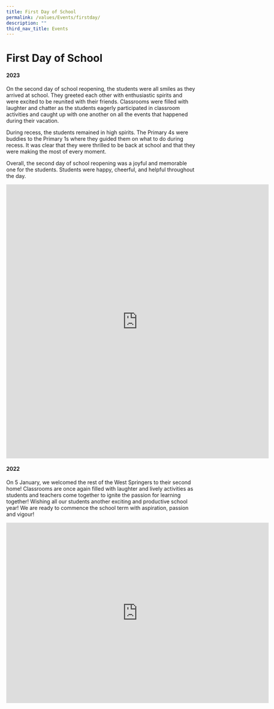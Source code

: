 ```yaml
---
title: First Day of School
permalink: /values/Events/firstday/
description: ""
third_nav_title: Events
---
```

# First Day of School
#### 2023

On the second day of school reopening, the students were all smiles as they arrived at school. They greeted each other with enthusiastic spirits and were excited to be reunited with their friends. Classrooms were filled with laughter and chatter as the students eagerly participated in classroom activities and caught up with one another on all the events that happened during their vacation.

During recess, the students remained in high spirits. The Primary 4s were buddies to the Primary 1s where they guided them on what to do during recess. It was clear that they were thrilled to be back at school and that they were making the most of every moment.

Overall, the second day of school reopening was a joyful and memorable one for the students. Students were happy, cheerful, and helpful throughout the day.

<iframe allowfullscreen="true" height="729" width="700" frameborder="0" src="https://docs.google.com/presentation/d/e/2PACX-1vSTmxcL00wJtund0knjqDbcYRnjAKHByuv6N8aVZ-PLk9lYrrcFbz2L6afwjBsCxNUm8E4T5j3dutbc/embed?start=false&amp;loop=false&amp;delayms=3000"></iframe>

#### 2022

On 5 January, we welcomed the rest of the West Springers to their second home! Classrooms are once again filled with laughter and lively activities as students and teachers come together to ignite the passion for learning together! Wishing all our students another exciting and productive school year! We are ready to commence the school term with aspiration, passion and vigour!
<iframe allowfullscreen="true" height="480" width="700" frameborder="0" src="https://docs.google.com/presentation/d/e/2PACX-1vQ3sCbEr-JO1zptGE6BMI6zNTBE959_-FunsEX3qGqiTfsaCCMnc9Atv07MUyhHe0olaQN3gAy_UOD-/embed?start=true&amp;loop=true&amp;delayms=3000"></iframe>